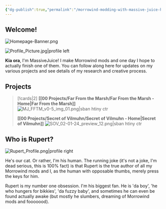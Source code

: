 ```yaml
---
{"dg-publish":true,"permalink":"/morrowind-modding-with-massive-juice-home/","tags":["gardenEntry"]}
---
```


## Welcome! 

![Homepage-Banner.png](/img/user/Assets/Homepage-Banner.png)

![Profile_Picture.jpg|profile left](/img/user/Assets/Profile_Picture.jpg)

**Kia ora**, I'm MassiveJuice! I make Morrowind mods and one day I hope to actually finish one of them. You can follow along here for updates on my various projects and see details of my research and creative process.

## Projects

> [!cards|2]
> **[[00 Projects/Far From the Marsh/Far From the Marsh - Home\|Far From the Marsh]]**
> ![MJ_FFTM_v0-5_img_01.png|sban htiny ctr](/img/user/Assets/Far-From-The-Marsh/MJ_FFTM_v0-5_img_01.png)
> 
> **[[00 Projects/Secret of Vilmuhn/Secret of Vilmuhn - Home\|Secret of Vilmuhn]]**
> ![SOV_02-01-24_preview_12.png|sban htiny ctr](/img/user/Assets/Secret-of-Vilmuhn/SOV_02-01-24_preview_12.png)


## Who is Rupert?

![Rupert_Profile.png|profile right](/img/user/Assets/Rupert_Profile.png)

He's our cat. Or rather, I'm his human. The running joke (it's not a joke, I'm dead serious, this is 100% fact) is that Rupert is the true author of all my Morrowind mods and I, as the human with opposable thumbs, merely press the keys for him. 

Rupert is my number one obsession. I'm his biggest fan. He is 'da boy', 'he who hungers for bikkies', 'da fuzzy baby', and sometimes he can even be found actually awake (but mostly he slumbers, dreaming of Morrowind mods and fooooood).

